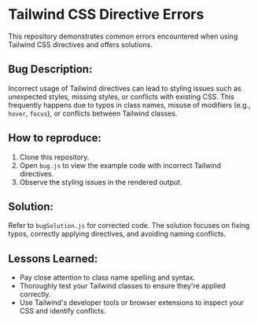 # Tailwind CSS Directive Errors

This repository demonstrates common errors encountered when using Tailwind CSS directives and offers solutions.

## Bug Description:
Incorrect usage of Tailwind directives can lead to styling issues such as unexpected styles, missing styles, or conflicts with existing CSS. This frequently happens due to typos in class names, misuse of modifiers (e.g., `hover`, `focus`), or conflicts between Tailwind classes.

## How to reproduce:
1.  Clone this repository.
2.  Open `bug.js` to view the example code with incorrect Tailwind directives.
3.  Observe the styling issues in the rendered output.

## Solution:
Refer to `bugSolution.js` for corrected code. The solution focuses on fixing typos, correctly applying directives, and avoiding naming conflicts.

## Lessons Learned:

*   Pay close attention to class name spelling and syntax.
*   Thoroughly test your Tailwind classes to ensure they're applied correctly.
*   Use Tailwind's developer tools or browser extensions to inspect your CSS and identify conflicts.